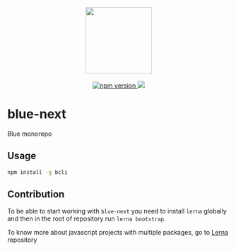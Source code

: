 <p align="center">
	<img  src="http://i.imgur.com/QmJrU0A.png" width="150" />
	<br> <br>
	<a href="https://www.npmjs.com/package/bcli">
	   <img src="https://img.shields.io/npm/v/bcli.svg" alt="npm version">
	</a>
	<a href="https://www.npmjs.com/package/bcli">
	   <img src="https://img.shields.io/npm/dt/bcli.svg">
	</a>
</p>

# blue-next

Blue monorepo

## Usage

```bash
npm install -g bcli
```

## Contribution

To be able to start working with `blue-next` you need to install `lerna` globally and then in the root of repository run `lerna bootstrap`.

To know more about javascript projects with multiple packages, go to [Lerna](https://github.com/lerna/lerna) repository
